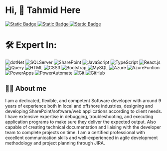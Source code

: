# Hi, 👋 Tahmid Here

<a href="https://www.linkedin.com/in/tahmidanik/">
  <img alt="Static Badge" src="https://img.shields.io/badge/LinkedIn-%230A66C2?style=for-the-badge&logo=linkedin&logoColor=white">
</a>
<a href="Md Tahmidul Abedin.pdf">
  <img alt="Static Badge" src="https://img.shields.io/badge/Resume-%232A3FFB?style=for-the-badge&logo=readme&logoColor=white">
</a>
<a href="https://tahmidulabedin.me/">
  <img alt="Static Badge" src="https://img.shields.io/badge/Website-blue?style=for-the-badge&logo=appium&logoColor=white">
</a>



🛠 Expert In:
=============
![dotNet](https://img.shields.io/badge/.NET-%23512BD4?style=flat-square&logo=dotnet&logoColor=white)
![SQLServer](https://img.shields.io/badge/SQL%20Server-%23CC2927?style=flat-square&logo=microsoftsqlserver&logoColor=white)
![SharePoint](https://img.shields.io/badge/SharePoint-0078D4?style=flat-square&logo=microsoftsharepoint&logoColor=white)
![JavaScript](https://img.shields.io/badge/JavaScript-F7DF1E?style=flat-square&logo=javascript&logoColor=black)
![TypeScript](https://img.shields.io/badge/TypeScript-007ACC?style=flat-square&logo=typescript&logoColor=white)
![React.js](https://img.shields.io/badge/React.js-0081CB?style=flat-square&logo=react&logoColor=61DAFB)
![jQuery](https://img.shields.io/badge/jQuery-0769AD?style=flat-square&logo=jquery&logoColor=white)
![HTML](https://img.shields.io/badge/HTML5-E34F26?style=flat-square&logo=html5&logoColor=white)
![CSS3](https://img.shields.io/badge/CSS3-1572B6?style=flat-square&logo=css3&logoColor=white)
![Bootstrap](https://img.shields.io/badge/Bootstrap-563D7C?style=flat-square&logo=bootstrap&logoColor=white)
![MySQL](https://img.shields.io/badge/MySQL-005C84?style=flat-square&logo=mysql&logoColor=white)
![Azure](https://img.shields.io/badge/Azure-%230078D4?style=flat-square&logo=microsoftazure&logoColor=white)
![AzureFuntion](https://img.shields.io/badge/Azure%20Functions-%230062AD?style=flat-square&logo=azurefunctions&logoColor=white)
![PowerApps](https://img.shields.io/badge/Power%20Apps-%23742774?style=flat-square&logo=powerapps&logoColor=white)
![PowerAutomate](https://img.shields.io/badge/Power%20Automate-%230066FF?style=flat-square&logo=powerautomate&logoColor=white)
![Git](https://img.shields.io/badge/Git-%23F05032?style=flat-square&logo=git&logoColor=white)
![GitHub](https://img.shields.io/badge/GitHub-%23181717?style=flat-square&logo=github&logoColor=white)

## 👨‍💻 About me

I am a dedicated, flexible, and competent Software developer with around 9 years of experience both in local and offshore industries, designing and developing SharePoint/software/web applications according to client needs. I have extensive expertise in debugging, troubleshooting, and executing application programs to make sure they deliver the expected output. Also capable of creating technical documentation and liaising with the developer team to complete projects on time. I am a certified professional with excellent communication skills and well-experienced in agile development methodology and project planning through JIRA.
